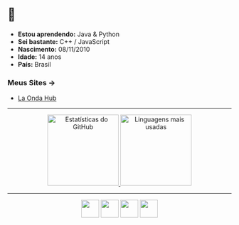 # 👋

- **Estou aprendendo:** Java & Python
- **Sei bastante:** C++ / JavaScript  
- **Nascimento:** 08/11/2010  
- **Idade:** 14 anos  
- **País:** Brasil  

### Meus Sites ->
- [La Onda Hub](https://linktr.ee/laondahub/)

---

<div id="geral" align="center">
  <a href="https://github.com/ThiagoBel">
    <img height="160em" src="https://github-readme-stats.vercel.app/api?username=ThiagoBel&show_icons=true&theme=radical&include_all_commits=true&count_private=true" alt="Estatísticas do GitHub"/>
    <img height="160em" src="https://github-readme-stats.vercel.app/api/top-langs/?username=ThiagoBel&layout=compact&langs_count=7&theme=radical" alt="Linguagens mais usadas"/>
  </a>
</div>

---

<div id="Linguagens" align="center">
      <img width="40" heigth="30" src="https://cdn.jsdelivr.net/gh/devicons/devicon@latest/icons/cplusplus/cplusplus-original.svg" />
      <img width="40" heigth="30" src="https://cdn.jsdelivr.net/gh/devicons/devicon@latest/icons/java/java-original.svg" />
      <img width="40" heigth="30" src="https://cdn.jsdelivr.net/gh/devicons/devicon@latest/icons/javascript/javascript-original.svg" />
      <img width="40" heigth="30" src="https://cdn.jsdelivr.net/gh/devicons/devicon@latest/icons/python/python-original.svg" />
</div>
